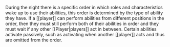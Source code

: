 During the night there is a specific order in which roles and characteristics wake up to use their abilities, this order is determined by the type of ability they have. If a [[player]] can perform abilities from different positions in the order, then they must still perform both of their abilities in order and they must wait if any other [[Player|players]] act in between. Certain abilities activate passively, such as activating when another [[player]] acts and thus are omitted from the order.